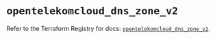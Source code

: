 # `opentelekomcloud_dns_zone_v2`

Refer to the Terraform Registry for docs: [`opentelekomcloud_dns_zone_v2`](https://registry.terraform.io/providers/opentelekomcloud/opentelekomcloud/1.36.7/docs/resources/dns_zone_v2).
